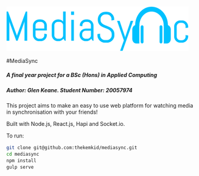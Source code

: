 ![logo][]

#MediaSync

##### A final year project for a BSc (Hons) in Applied Computing
##### Author: Glen Keane. Student Number: 20057974

This project aims to make an easy to use web platform for watching media in synchronisation with your friends!

Built with Node.js, React.js, Hapi and Socket.io.

To run:
```bash
git clone git@github.com:thekemkid/mediasync.git
cd mediasync
npm install
gulp serve
```

[logo]: ./client/images/logo.png